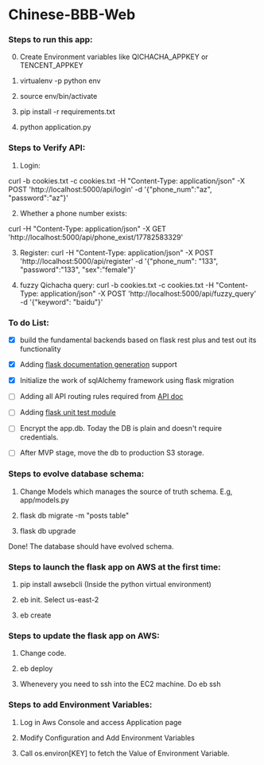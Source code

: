 # Chinese-BBB-Web

### Steps to run this app:
0. Create Environment variables like QICHACHA_APPKEY or TENCENT_APPKEY
1. virtualenv -p python env

2. source env/bin/activate

3. pip install -r requirements.txt

4. python application.py

### Steps to Verify API:
1. Login:

curl -b cookies.txt -c cookies.txt -H "Content-Type: application/json" -X POST 'http://localhost:5000/api/login' -d '{"phone_num":"az", "password":"az"}'

2. Whether a phone number exists:

curl -H "Content-Type: application/json" -X GET 'http://localhost:5000/api/phone_exist/17782583329'

3. Register:
curl -H "Content-Type: application/json" -X POST 'http://localhost:5000/api/register' -d '{"phone_num": "133", "password":"133", "sex":"female"}'

4. fuzzy Qichacha query:
curl -b cookies.txt -c cookies.txt -H "Content-Type: application/json" -X POST 'http://localhost:5000/api/fuzzy_query' -d '{"keyword": "baidu"}'


### To do List:

- [x] build the fundamental backends based on flask rest plus and test out its functionality
- [x] Adding [flask documentation generation](https://flask-restplus.readthedocs.io/en/0.2/documenting.html) support
- [x] Initialize the work of sqlAlchemy framework using flask migration
- [ ] Adding all API routing rules required from [API doc](https://github.com/chinese-bbb/documents/blob/master/api-summary.md)
- [ ] Adding [flask unit test module](http://flask.pocoo.org/docs/1.0/testing/)
- [ ] Encrypt the app.db. Today the DB is plain and doesn't require credentials.
- [ ] After MVP stage, move the db to production S3 storage.


### Steps to evolve database schema:

1. Change Models which manages the source of truth schema. E.g, app/models.py

2. flask db migrate -m "posts table"

3. flask db upgrade

Done! The database should have evolved schema.


### Steps to launch the flask app on AWS at the first time:

1. pip install awsebcli (Inside the python virtual environment)

2. eb init. Select us-east-2

3. eb create

### Steps to update the flask app on AWS:

1. Change code.

2. eb deploy

3. Whenevery you need to ssh into the EC2 machine. Do 
	eb ssh <EB environment name>


### Steps to add Environment Variables:

1. Log in Aws Console and access Application page

2. Modify Configuration and Add Environment Variables

3. Call os.environ[KEY] to fetch the Value of Environment Variable.

